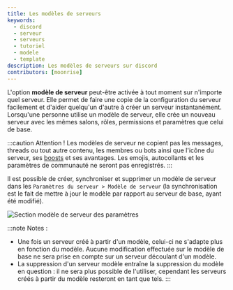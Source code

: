 ```yaml
---
title: Les modèles de serveurs
keywords:
  - discord
  - serveur
  - serveurs
  - tutoriel
  - modele
  - template
description: Les modèles de serveurs sur discord
contributors: [moonrise]
---
```



L'option **modèle de serveur** peut-être activée à tout moment sur n'importe quel serveur. Elle permet de faire une copie de la configuration du serveur facilement et d'aider quelqu'un d'autre à créer un serveur instantanément. Lorsqu'une personne utilise un modèle de serveur, elle crée un nouveau serveur avec les mêmes salons, rôles, permissions et paramètres que celui de base.


:::caution Attention !
Les modèles de serveur ne copient pas les messages, threads ou tout autre contenu, les membres ou bots ainsi que l'icône du serveur, ses [boosts](https://discord.fr/wiki/nitro-jeux/boost-serveur/boost/) et ses avantages. Les emojis, autocollants et les paramètres de communauté ne seront pas enregistrés.
:::

Il est possible de créer, synchroniser et supprimer un modèle de serveur dans les `Paramètres du serveur > Modèle de serveur` (la synchronisation est le fait de mettre à jour le modèle par rapport au serveur de base, ayant été modifié). 

![Section modèle de serveur des paramètres](https://i.discord.fr/Dch6.png)

:::note Notes :
- Une fois un serveur créé à partir d'un modèle, celui-ci ne s'adapte plus en fonction du modèle. Aucune modification effectuée sur le modèle de base ne sera prise en compte sur un serveur découlant d'un modèle.
- La suppression d'un serveur modèle entraîne la suppression du modèle en question : il ne sera plus possible de l'utiliser, cependant les serveurs créés à partir du modèle resteront en tant que tels.
:::
